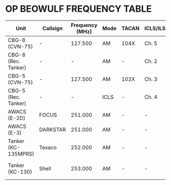 # OP BEOWULF FREQUENCY TABLE

| **Unit**              | **Callsign** | **Frequency (MHz)** | **Mode** | **TACAN** | **ICLS/ILS** | **Notes**            |
|-----------------------|--------------|---------------------|----------|-----------|--------------|----------------------|
| CBG-8 (CVN-75)        | -            | 127.500             | AM       | 104X      | Ch. 5        | CBG-8 ATC            |
| CBG-8 (Rec. Tanker)   | -            | -                   | AM       | -         | Ch. 2        | CBG-8 Rec. Tanker    |
| CBG-5 (CVN-75)        | -            | 127.500             | AM       | 102X      | Ch. 3        | CBG-5 ATC            |
| CBG-5 (Rec. Tanker)   | -            | -                   | ICLS     | -         | Ch. 4        | CBG-8 Rec.Tanker     |
| AWACS (E-2D)          | FOCUS        | 251.000             | AM       | -         | -            | Airborne Control     |
| AWACS (E-3)           | DARKSTAR     | 251.000             | AM       | -         | -            | Airborne Control     |
| Tanker (KC-135MPRS)   | Texaco       | 252.000             | AM       | -         | -            | Probe-and-Drogue     |
| Tanker (KC-130)       | Shell        | 253.000             | AM       | -         | -            | Probe-and-Drogue     |
